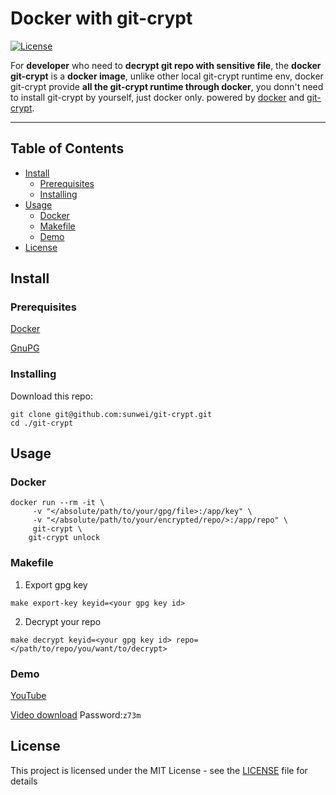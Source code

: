 # Docker with git-crypt 

[![License](https://img.shields.io/badge/license-MIT-blue.svg)](LICENSE)


For **developer** who need to **decrypt git repo with sensitive file**, the **docker git-crypt** is a **docker image**,
unlike other local git-crypt runtime env, docker git-crypt provide **all the git-crypt runtime through docker**, you 
donn't need to install git-crypt by yourself, just docker only. powered by [docker](https://www.docker.com/) 
and [git-crypt](https://github.com/AGWA/git-crypt).

---


## Table of Contents
- [Install](#-install)
  - [Prerequisites](#prerequisites)
  - [Installing](#Installing)
- [Usage](#-usage)
  - [Docker](#docker)
  - [Makefile](#makefile)
  - [Demo](#demo)
- [License](#-license)


## Install

### Prerequisites
[Docker](https://www.docker.com/)

[GnuPG](https://www.gnupg.org/download/index.html)

### Installing
Download this repo:

```console
git clone git@github.com:sunwei/git-crypt.git
cd ./git-crypt
```

## Usage

### Docker
```
docker run --rm -it \
	 -v "</absolute/path/to/your/gpg/file>:/app/key" \
	 -v "</absolute/path/to/your/encrypted/repo/>:/app/repo" \
	 git-crypt \
	git-crypt unlock
```

### Makefile

1. Export gpg key
```console
make export-key keyid=<your gpg key id>
```

2. Decrypt your repo
```console
make decrypt keyid=<your gpg key id> repo=</path/to/repo/you/want/to/decrypt>
```

### Demo

[YouTube](https://youtu.be/Vaj1aNXXxpk)

[Video download](https://pan.baidu.com/s/1QJ9mR8EOSZN9hGhT72U5PA) Password:`z73m`

## License
This project is licensed under the MIT License - see the [LICENSE](./LICENSE) file for details
